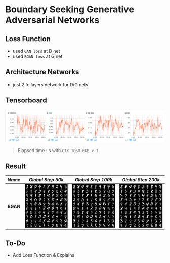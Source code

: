 # Boundary Seeking Generative Adversarial Networks

## Loss Function

* used ``GAN loss`` at D net
* used ``BGAN loss`` at G net

## Architecture Networks

* just 2 fc layers network for D/G nets

## Tensorboard

![result](./bgan_tb.png)

> Elapsed time : s with ``GTX 1060 6GB x 1``

## Result

*Name* | *Global Step 50k* | *Global Step 100k* | *Global Step 200k*
:---: | :---: | :---: | :---:
**BGAN**      | ![img](./gen_img/train_00050000.png) | ![img](./gen_img/train_00100000.png) | ![img](./gen_img/train_00200000.png)

## To-Do
* Add Loss Function & Explains
